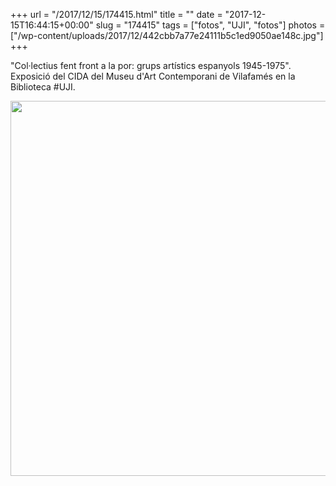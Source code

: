 +++
url = "/2017/12/15/174415.html"
title = ""
date = "2017-12-15T16:44:15+00:00"
slug = "174415"
tags = ["fotos", "UJI", "fotos"]
photos = ["/wp-content/uploads/2017/12/442cbb7a77e24111b5c1ed9050ae148c.jpg"]
+++

"Col·lectius fent front a la por: grups artístics espanyols 1945-1975". Exposició del CIDA del Museu d'Art Contemporani de Vilafamés en la Biblioteca #UJI.

<img src="/wp-content/uploads/2017/12/442cbb7a77e24111b5c1ed9050ae148c.jpg" width="600" height="600" />
